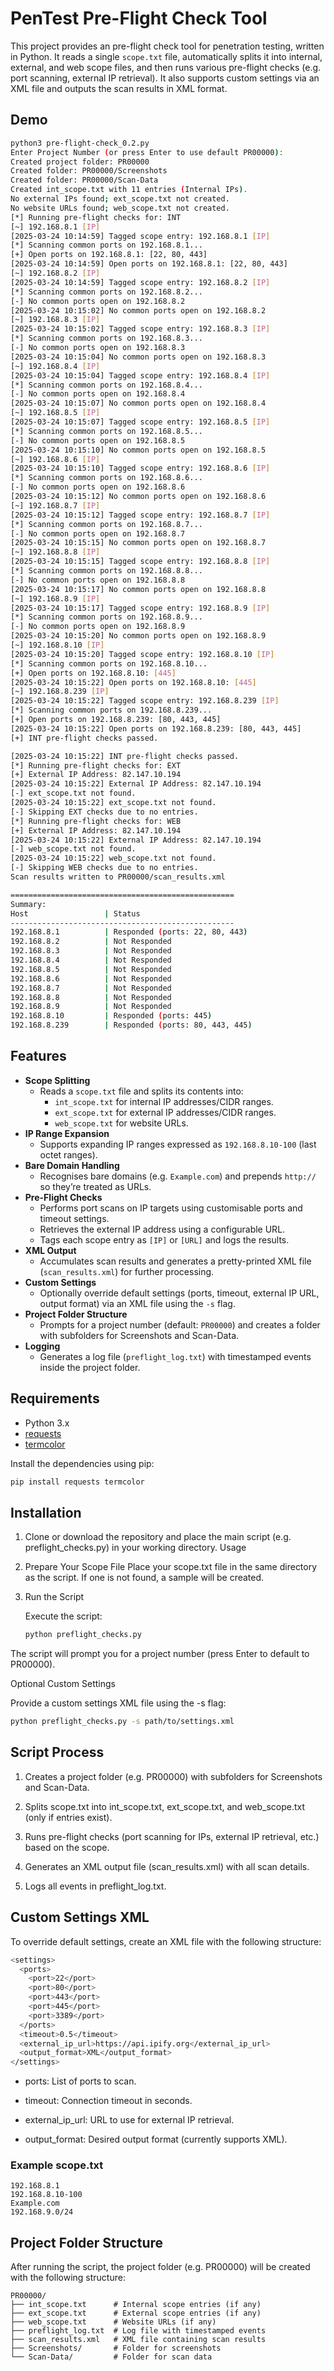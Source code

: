 # PenTest Pre-Flight Check Tool

This project provides an pre-flight check tool for penetration testing, written in Python. It reads a single `scope.txt` file, automatically splits it into internal, external, and web scope files, and then runs various pre-flight checks (e.g. port scanning, external IP retrieval). It also supports custom settings via an XML file and outputs the scan results in XML format.


## Demo

```bash
python3 pre-flight-check_0.2.py 
Enter Project Number (or press Enter to use default PR00000): 
Created project folder: PR00000
Created folder: PR00000/Screenshots
Created folder: PR00000/Scan-Data
Created int_scope.txt with 11 entries (Internal IPs).
No external IPs found; ext_scope.txt not created.
No website URLs found; web_scope.txt not created.
[*] Running pre-flight checks for: INT
[~] 192.168.8.1 [IP]
[2025-03-24 10:14:59] Tagged scope entry: 192.168.8.1 [IP]
[*] Scanning common ports on 192.168.8.1...
[+] Open ports on 192.168.8.1: [22, 80, 443]
[2025-03-24 10:14:59] Open ports on 192.168.8.1: [22, 80, 443]
[~] 192.168.8.2 [IP]
[2025-03-24 10:14:59] Tagged scope entry: 192.168.8.2 [IP]
[*] Scanning common ports on 192.168.8.2...
[-] No common ports open on 192.168.8.2
[2025-03-24 10:15:02] No common ports open on 192.168.8.2
[~] 192.168.8.3 [IP]
[2025-03-24 10:15:02] Tagged scope entry: 192.168.8.3 [IP]
[*] Scanning common ports on 192.168.8.3...
[-] No common ports open on 192.168.8.3
[2025-03-24 10:15:04] No common ports open on 192.168.8.3
[~] 192.168.8.4 [IP]
[2025-03-24 10:15:04] Tagged scope entry: 192.168.8.4 [IP]
[*] Scanning common ports on 192.168.8.4...
[-] No common ports open on 192.168.8.4
[2025-03-24 10:15:07] No common ports open on 192.168.8.4
[~] 192.168.8.5 [IP]
[2025-03-24 10:15:07] Tagged scope entry: 192.168.8.5 [IP]
[*] Scanning common ports on 192.168.8.5...
[-] No common ports open on 192.168.8.5
[2025-03-24 10:15:10] No common ports open on 192.168.8.5
[~] 192.168.8.6 [IP]
[2025-03-24 10:15:10] Tagged scope entry: 192.168.8.6 [IP]
[*] Scanning common ports on 192.168.8.6...
[-] No common ports open on 192.168.8.6
[2025-03-24 10:15:12] No common ports open on 192.168.8.6
[~] 192.168.8.7 [IP]
[2025-03-24 10:15:12] Tagged scope entry: 192.168.8.7 [IP]
[*] Scanning common ports on 192.168.8.7...
[-] No common ports open on 192.168.8.7
[2025-03-24 10:15:15] No common ports open on 192.168.8.7
[~] 192.168.8.8 [IP]
[2025-03-24 10:15:15] Tagged scope entry: 192.168.8.8 [IP]
[*] Scanning common ports on 192.168.8.8...
[-] No common ports open on 192.168.8.8
[2025-03-24 10:15:17] No common ports open on 192.168.8.8
[~] 192.168.8.9 [IP]
[2025-03-24 10:15:17] Tagged scope entry: 192.168.8.9 [IP]
[*] Scanning common ports on 192.168.8.9...
[-] No common ports open on 192.168.8.9
[2025-03-24 10:15:20] No common ports open on 192.168.8.9
[~] 192.168.8.10 [IP]
[2025-03-24 10:15:20] Tagged scope entry: 192.168.8.10 [IP]
[*] Scanning common ports on 192.168.8.10...
[+] Open ports on 192.168.8.10: [445]
[2025-03-24 10:15:22] Open ports on 192.168.8.10: [445]
[~] 192.168.8.239 [IP]
[2025-03-24 10:15:22] Tagged scope entry: 192.168.8.239 [IP]
[*] Scanning common ports on 192.168.8.239...
[+] Open ports on 192.168.8.239: [80, 443, 445]
[2025-03-24 10:15:22] Open ports on 192.168.8.239: [80, 443, 445]
[+] INT pre-flight checks passed.

[2025-03-24 10:15:22] INT pre-flight checks passed.
[*] Running pre-flight checks for: EXT
[+] External IP Address: 82.147.10.194
[2025-03-24 10:15:22] External IP Address: 82.147.10.194
[-] ext_scope.txt not found.
[2025-03-24 10:15:22] ext_scope.txt not found.
[-] Skipping EXT checks due to no entries.
[*] Running pre-flight checks for: WEB
[+] External IP Address: 82.147.10.194
[2025-03-24 10:15:22] External IP Address: 82.147.10.194
[-] web_scope.txt not found.
[2025-03-24 10:15:22] web_scope.txt not found.
[-] Skipping WEB checks due to no entries.
Scan results written to PR00000/scan_results.xml

==================================================
Summary:
Host                 | Status                        
--------------------------------------------------
192.168.8.1          | Responded (ports: 22, 80, 443)
192.168.8.2          | Not Responded                 
192.168.8.3          | Not Responded                 
192.168.8.4          | Not Responded                 
192.168.8.5          | Not Responded                 
192.168.8.6          | Not Responded                 
192.168.8.7          | Not Responded                 
192.168.8.8          | Not Responded                 
192.168.8.9          | Not Responded                 
192.168.8.10         | Responded (ports: 445)        
192.168.8.239        | Responded (ports: 80, 443, 445)
```

## Features

- **Scope Splitting**
  - Reads a `scope.txt` file and splits its contents into:
    - `int_scope.txt` for internal IP addresses/CIDR ranges.
    - `ext_scope.txt` for external IP addresses/CIDR ranges.
    - `web_scope.txt` for website URLs.
- **IP Range Expansion**
  - Supports expanding IP ranges expressed as `192.168.8.10-100` (last octet ranges).
- **Bare Domain Handling**
  - Recognises bare domains (e.g. `Example.com`) and prepends `http://` so they’re treated as URLs.
- **Pre-Flight Checks**
  - Performs port scans on IP targets using customisable ports and timeout settings.
  - Retrieves the external IP address using a configurable URL.
  - Tags each scope entry as `[IP]` or `[URL]` and logs the results.
- **XML Output**
  - Accumulates scan results and generates a pretty-printed XML file (`scan_results.xml`) for further processing.
- **Custom Settings**
  - Optionally override default settings (ports, timeout, external IP URL, output format) via an XML file using the `-s` flag.
- **Project Folder Structure**
  - Prompts for a project number (default: `PR00000`) and creates a folder with subfolders for Screenshots and Scan-Data.
- **Logging**
  - Generates a log file (`preflight_log.txt`) with timestamped events inside the project folder.

## Requirements

- Python 3.x
- [requests](https://pypi.org/project/requests/)
- [termcolor](https://pypi.org/project/termcolor/)

Install the dependencies using pip:

```bash
pip install requests termcolor
```


## Installation

1. Clone or download the repository and place the main script (e.g. preflight_checks.py) in your working directory.
Usage

2. Prepare Your Scope File
    Place your scope.txt file in the same directory as the script. If one is not found, a sample will be created.

3. Run the Script
    
    Execute the script:

    ```bash
    python preflight_checks.py
    ```

The script will prompt you for a project number (press Enter to default to PR00000).

Optional Custom Settings

Provide a custom settings XML file using the -s flag:

```bash
python preflight_checks.py -s path/to/settings.xml
```

## Script Process

1. Creates a project folder (e.g. PR00000) with subfolders for Screenshots and Scan-Data.

2. Splits scope.txt into int_scope.txt, ext_scope.txt, and web_scope.txt (only if entries exist).

3. Runs pre-flight checks (port scanning for IPs, external IP retrieval, etc.) based on the scope.

4. Generates an XML output file (scan_results.xml) with all scan details.

5. Logs all events in preflight_log.txt.

## Custom Settings XML

To override default settings, create an XML file with the following structure:

```bash
<settings>
  <ports>
    <port>22</port>
    <port>80</port>
    <port>443</port>
    <port>445</port>
    <port>3389</port>
  </ports>
  <timeout>0.5</timeout>
  <external_ip_url>https://api.ipify.org</external_ip_url>
  <output_format>XML</output_format>
</settings>
```

- ports: List of ports to scan.

- timeout: Connection timeout in seconds.

- external_ip_url: URL to use for external IP retrieval.

- output_format: Desired output format (currently supports XML).

### Example scope.txt

```
192.168.8.1
192.168.8.10-100
Example.com
192.168.9.0/24
```

## Project Folder Structure

After running the script, the project folder (e.g. PR00000) will be created with the following structure:

```
PR00000/
├── int_scope.txt      # Internal scope entries (if any)
├── ext_scope.txt      # External scope entries (if any)
├── web_scope.txt      # Website URLs (if any)
├── preflight_log.txt  # Log file with timestamped events
├── scan_results.xml   # XML file containing scan results
├── Screenshots/       # Folder for screenshots
└── Scan-Data/         # Folder for scan data
```
